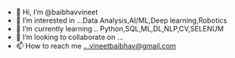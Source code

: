 - 👋 Hi, I’m @baibhavvineet
- 👀 I’m interested in ...Data Analysis,AI/ML,Deep learning,Robotics
- 🌱 I’m currently learning .. Python,SQL,ML,DL,NLP,CV,SELENUM
- 💞️ I’m looking to collaborate on ...
- 📫 How to reach me ...vineetbaibhav@gmail.com

<!---
baibhavvineet/baibhavvineet is a ✨ special ✨ repository because its `README.md` (this file) appears on your GitHub profile.
You can click the Preview link to take a look at your changes.
--->
